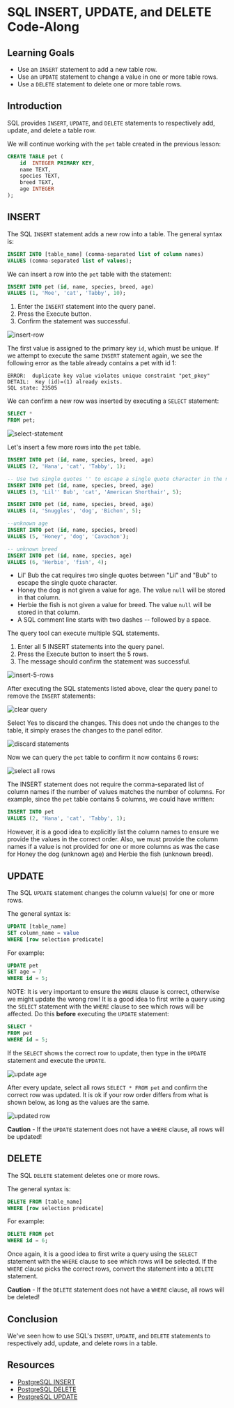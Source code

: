 # SQL INSERT, UPDATE, and DELETE Code-Along

## Learning Goals

- Use an `INSERT` statement to add a new table row.
- Use an `UPDATE` statement to change a value in one or more table rows.
- Use a `DELETE` statement to delete one or more table rows.

## Introduction

SQL provides `INSERT`, `UPDATE`, and `DELETE`  statements to respectively add,
update, and delete a table row.

We will continue working with the `pet` table created in the previous lesson:

```sql
CREATE TABLE pet (
    id  INTEGER PRIMARY KEY,
    name TEXT,
    species TEXT,
    breed TEXT,
    age INTEGER
);
```

## INSERT

The SQL `INSERT` statement adds a new row into a table. The general syntax is:

```sql
INSERT INTO [table_name] (comma-separated list of column names)
VALUES (comma-separated list of values);
```

We can insert a row into the `pet` table with the statement:

```sql
INSERT INTO pet (id, name, species, breed, age) 
VALUES (1, 'Moe', 'cat', 'Tabby', 10);
```

1. Enter the `INSERT` statement into the query panel.
2. Press the Execute button.
3. Confirm the statement was successful.

![insert-row](https://curriculum-content.s3.amazonaws.com/pe-mod-3/sql-insert/pgAdmin-insert-moe-cat.png)

The first value  is assigned to the primary key `id`, which must be unique. If
we attempt to execute the same `INSERT` statement again, we see the following
error as the table already contains a pet with id 1:

```text
ERROR:  duplicate key value violates unique constraint "pet_pkey"
DETAIL:  Key (id)=(1) already exists.
SQL state: 23505
```

We can confirm a new row was inserted by executing a `SELECT` statement:

```sql
SELECT *
FROM pet;
```

![select-statement](https://curriculum-content.s3.amazonaws.com/pe-mod-3/sql-insert/pgAdmin-select-all-pets-2.png)

Let's insert a few more rows into the `pet` table.

```sql
INSERT INTO pet (id, name, species, breed, age) 
VALUES (2, 'Hana', 'cat', 'Tabby', 1);

-- Use two single quotes '' to escape a single quote character in the name
INSERT INTO pet (id, name, species, breed, age) 
VALUES (3, 'Lil'' Bub', 'cat', 'American Shorthair', 5);

INSERT INTO pet (id, name, species, breed, age) 
VALUES (4, 'Snuggles', 'dog', 'Bichon', 5);

--unknown age
INSERT INTO pet (id, name, species, breed)
VALUES (5, 'Honey', 'dog', 'Cavachon');

-- unknown breed
INSERT INTO pet (id, name, species, age)
VALUES (6, 'Herbie', 'fish', 4);
```

- Lil' Bub the cat requires two single quotes between "Lil" and "Bub" to escape
  the single quote character.
- Honey the dog is not given a value for age. The value `null` will be stored
  in that column.
- Herbie the fish is not given a value for breed. The value `null` will be
  stored in that column.
- A SQL comment line starts with two dashes -- followed by a space.

The query tool can execute multiple SQL statements.

1. Enter all 5 INSERT statements into the query panel.
2. Press the Execute button to insert the 5 rows.
3. The message should confirm the statement was successful.

![insert-5-rows](https://curriculum-content.s3.amazonaws.com/pe-mod-3/sql-insert/pgAdmin-insert-5-pets.png)

After executing the SQL statements listed above, clear the query panel
to remove the `INSERT` statements:

![clear query](https://curriculum-content.s3.amazonaws.com/6036/sql-select-statement/clearquery.png)

Select Yes to discard the changes.  This does not undo the changes to the table,
it simply erases the changes to the panel editor.

![discard statements](https://curriculum-content.s3.amazonaws.com/6036/sql-select-statement/confirmdiscard.png)

Now we can query the `pet` table to confirm it now contains 6 rows:

![select all rows](https://curriculum-content.s3.amazonaws.com/6036/sql-insert-statement/select6rows.png)

The INSERT statement does not require the comma-separated list of column names
if the number of values matches the number of columns. For example, since the
`pet` table contains 5 columns, we could have written:

```sql
INSERT INTO pet 
VALUES (2, 'Hana', 'cat', 'Tabby', 1);
```

However, it is a good idea to explicitly list the column names to ensure we
provide the values in the correct order. Also, we must provide the column names
if a value is not provided for one or more columns as was the case for Honey the
dog (unknown age) and Herbie the fish (unknown breed).

## UPDATE

The SQL `UPDATE` statement changes the column value(s) for one or more rows.

The general syntax is:

```sql
UPDATE [table_name] 
SET column_name = value
WHERE [row selection predicate]
```

For example:

```sql
UPDATE pet
SET age = 7
WHERE id = 5;
```

NOTE: It is very important to ensure the `WHERE` clause is correct, otherwise we
might update the wrong row! It is a good idea to first write a query using the
`SELECT` statement with the `WHERE` clause to see which rows will be affected.
Do this **before** executing the `UPDATE` statement:

```SQL
SELECT *
FROM pet
WHERE id = 5;
```

If the `SELECT` shows the correct row to update, then type in the `UPDATE`
statement and execute the `UPDATE`.

![update age](https://curriculum-content.s3.amazonaws.com/6036/sql-insert-statement/updateage.png)

After every update, select all rows `SELECT * FROM pet` and confirm the correct
row was updated. It is ok if your row order differs from what is shown below,
as long as the values are the same.

![updated row](https://curriculum-content.s3.amazonaws.com/6036/sql-insert-statement/updatedrow.png)

**Caution** - If the `UPDATE` statement does not have a `WHERE` clause, all rows
will be updated!

## DELETE

The SQL `DELETE` statement deletes one or more rows.

The general syntax is:

```sql
DELETE FROM [table_name] 
WHERE [row selection predicate]
```

For example:

```sql
DELETE FROM pet
WHERE id = 6;
```

Once again, it is a good idea to first write a query using the `SELECT`
statement with the `WHERE` clause to see which rows will be selected. If the
`WHERE` clause picks the correct rows, convert the statement into a `DELETE`
statement.

**Caution** - If the `DELETE` statement does not have a `WHERE` clause, all rows
will be deleted!

## Conclusion

We've seen how to use SQL's `INSERT`, `UPDATE`, and `DELETE`  statements to
respectively add, update, and delete rows in a table.

## Resources

- [PostgreSQL INSERT](https://www.postgresql.org/docs/current/sql-insert.html)
- [PostgreSQL DELETE](https://www.postgresql.org/docs/current/sql-delete.html)
- [PostgreSQL UPDATE](https://www.postgresql.org/docs/current/sql-update.html)  